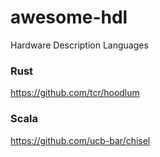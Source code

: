 # awesome-hdl
Hardware Description Languages

### Rust
https://github.com/tcr/hoodlum

### Scala
https://github.com/ucb-bar/chisel


